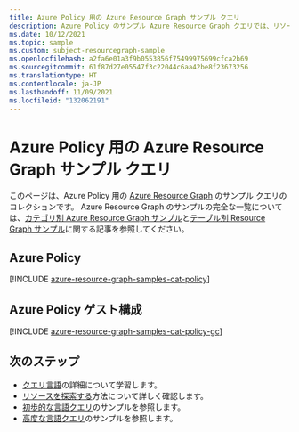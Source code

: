 ```yaml
---
title: Azure Policy 用の Azure Resource Graph サンプル クエリ
description: Azure Policy のサンプル Azure Resource Graph クエリでは、リソースの種類とテーブルを使用して Azure Policy 関連のリソースとプロパティにアクセスする方法を示します。
ms.date: 10/12/2021
ms.topic: sample
ms.custom: subject-resourcegraph-sample
ms.openlocfilehash: a2fa6e01a3f9b0553856f75499975699cfca2b69
ms.sourcegitcommit: 61f87d27e05547f3c22044c6aa42be8f23673256
ms.translationtype: HT
ms.contentlocale: ja-JP
ms.lasthandoff: 11/09/2021
ms.locfileid: "132062191"
---
```

# <a name="azure-resource-graph-sample-queries-for-azure-policy"></a>Azure Policy 用の Azure Resource Graph サンプル クエリ

このページは、Azure Policy 用の [Azure Resource Graph](../../resource-graph/overview.md) のサンプル クエリのコレクションです。 Azure Resource Graph のサンプルの完全な一覧については、[カテゴリ別 Azure Resource Graph サンプル](../../resource-graph/samples/samples-by-category.md)と[テーブル別 Resource Graph サンプル](../../resource-graph/samples/samples-by-table.md)に関する記事を参照してください。

## <a name="azure-policy"></a>Azure Policy

[!INCLUDE [azure-resource-graph-samples-cat-policy](../../../../includes/resource-graph/samples/bycat/azure-policy.md)]

## <a name="azure-policy-guest-configuration"></a>Azure Policy ゲスト構成

[!INCLUDE [azure-resource-graph-samples-cat-policy-gc](../../../../includes/resource-graph/samples/bycat/azure-policy-guest-configuration.md)]

## <a name="next-steps"></a>次のステップ

- [クエリ言語](../../resource-graph/concepts/query-language.md)の詳細について学習します。
- [リソースを探索する](../../resource-graph/concepts/explore-resources.md)方法について詳しく確認します。
- [初歩的な言語クエリ](../../resource-graph/samples/starter.md)のサンプルを参照します。
- [高度な言語クエリ](../../resource-graph/samples/advanced.md)のサンプルを参照します。
